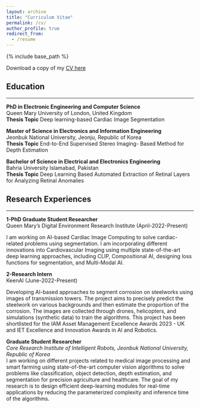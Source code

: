 ```yaml
---
layout: archive
title: "Curriculum Vitae"
permalink: /cv/
author_profile: true
redirect_from:
  - /resume
---
```


{% include base_path %}

Download a copy of my [CV here](https://drive.google.com/file/d/1RUT6KXiYYbndvvEK6RYPvRp7BhS2LX1Q/view?usp=sharing)

## Education
-----------------------
**PhD in Electronic Engineering and Computer Science**  
Queen Mary University of London, United Kingdom  
**Thesis Topic** Deep learning-based Cardiac Image Segmentation

**Master of Science in Electronics and Information Engineering**  
Jeonbuk National University, Jeonju, Republic of Korea  
**Thesis Topic** End-to-End Supervised Stereo Imaging-
Based Method for Depth Estimation

**Bachelor of Science in Electrical and Electronics Engineering**  
Bahria University Islamabad, Pakistan  
**Thesis Topic** Deep Learning Based Automated Extraction of
Retinal Layers for Analyzing Retinal Anomalies


## Research Experiences 
-----------------------
**1-PhD Graduate Student Researcher** <br> 
Queen Mary’s Digital Environment Research Institute    (April-2022-Present)

I am working on AI-based Cardiac Image Computing to solve cardiac-related problems using segmentation. I am incorporating different innovations into Cardiovascular Imaging using multiple state-of-the-art deep learning approaches, including CLIP, Compositional AI, designing loss functions for segmentation, and Multi-Modal AI.

**2-Research Intern** <br> 
KeenAI     (June-2022-Present)

Developing AI-based approaches to segment corrosion on steelworks using images of transmission towers. The project aims to precisely predict the steelwork on various backgrounds and then estimate the proportion of the corrosion. The images are collected through drones, helicopters, and simulations (synthetic data) to train the algorithms. This project has been shortlisted for the IAM Asset Management Excellence Awards 2023 - UK and IET Excellence and Innovation Awards in AI and Robotics.

**Graduate Student Researcher** <br>
*Core Research Institute of Intelligent Robots, Jeonbuk National University, Republic of Korea* <br>
I am working on different projects related to medical image processing and smart farming using state-of-the-art computer vision algorithms to solve problems like classification, object detection, depth estimation, and segmentation for precision agriculture and healthcare. The goal of my research is to design efficient deep-learning modules for real-time applications by reducing the
parameterized complexity and inference time of the algorithms.
  

